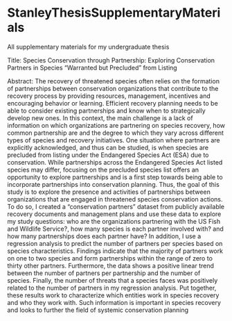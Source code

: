 # StanleyThesisSupplementaryMaterials
All supplementary materials for my undergraduate thesis

Title: Species Conservation through Partnership: Exploring Conservation Partners in Species “Warranted but Precluded” from Listing 

Abstract: The recovery of threatened species often relies on the formation of partnerships between conservation organizations that contribute to the recovery process by providing resources, management, incentives and encouraging behavior or learning. Efficient recovery planning needs to be able to consider existing partnerships and know when to strategically develop new ones. In this context, the main challenge is a lack of information on which organizations are partnering on species recovery, how common partnership are and the degree to which they vary across different types of species and recovery initiatives. One situation where partners are explicitly acknowledged, and thus can be studied, is when species are precluded from listing under the Endangered Species Act (ESA) due to conservation. While partnerships across the Endangered Species Act listed species may differ, focusing on the precluded species list offers an opportunity to explore partnerships and is a first step towards being able to incorporate partnerships into conservation planning. Thus, the goal of this study is to explore the presence and activities of partnerships between organizations that are engaged in threatened species conservation actions. To do so, I created a “conservation partners” dataset from publicly available recovery documents and management plans and use these data to explore my study questions: who are the organizations partnering with the US Fish and Wildlife Service?, how many species is each partner involved with? and how many partnerships does each partner have? In addition, I use a regression analysis to predict the number of partners per species based on species characteristics. Findings indicate that the majority of partners work on one to two species and form partnerships within the range of zero to thirty other partners. Furthermore, the data shows a positive linear trend between the number of partners per partnership and the number of species. Finally, the number of threats that a species faces was  positively related to the number of partners in my regression analysis. Put together, these results work to characterize which entities work in species recovery and who they work with. Such information is important in species recovery and looks to further the field of systemic conservation planning
